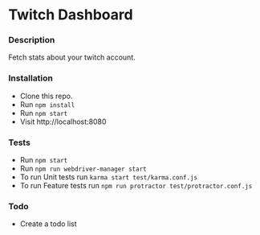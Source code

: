 # Twitch Dashboard

### Description
Fetch stats about your twitch account.

### Installation
- Clone this repo.
- Run `npm install`
- Run `npm start`
- Visit http://localhost:8080

### Tests
- Run `npm start`
- Run `npm run webdriver-manager start`
- To run Unit tests run `karma start test/karma.conf.js`
- To run Feature tests run `npm run protractor test/protractor.conf.js`

### Todo
- Create a todo list
